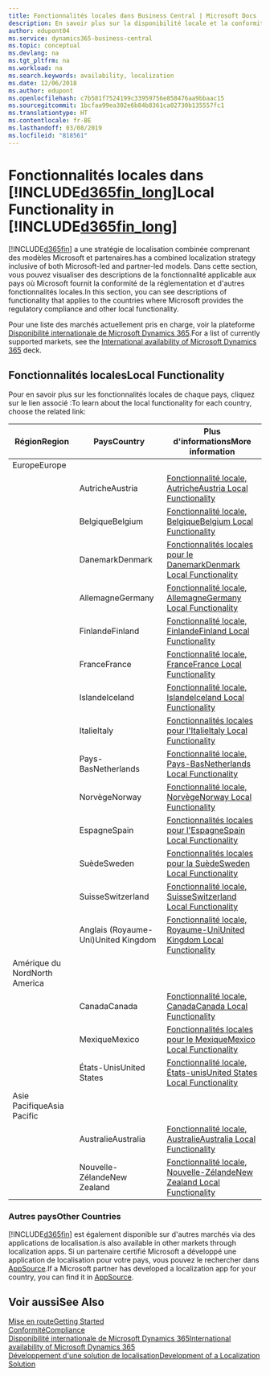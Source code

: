 ```yaml
---
title: Fonctionnalités locales dans Business Central | Microsoft Docs
description: En savoir plus sur la disponibilité locale et la conformité de la réglementation de Dynamics 365 Business Central.
author: edupont04
ms.service: dynamics365-business-central
ms.topic: conceptual
ms.devlang: na
ms.tgt_pltfrm: na
ms.workload: na
ms.search.keywords: availability, localization
ms.date: 12/06/2018
ms.author: edupont
ms.openlocfilehash: c7b581f7524199c33959756e858476aa9bbaac15
ms.sourcegitcommit: 1bcfaa99ea302e6b84b8361ca02730b135557fc1
ms.translationtype: HT
ms.contentlocale: fr-BE
ms.lasthandoff: 03/08/2019
ms.locfileid: "818561"
---
```

# <a name="local-functionality-in-included365finlongincludesd365finlongmdmd"></a><span data-ttu-id="f4295-103">Fonctionnalités locales dans [!INCLUDE[d365fin_long](includes/d365fin_long_md.md)]</span><span class="sxs-lookup"><span data-stu-id="f4295-103">Local Functionality in [!INCLUDE[d365fin_long](includes/d365fin_long_md.md)]</span></span>
[!INCLUDE[d365fin](includes/d365fin_md.md)] <span data-ttu-id="f4295-104">a une stratégie de localisation combinée comprenant des modèles Microsoft et partenaires.</span><span class="sxs-lookup"><span data-stu-id="f4295-104">has a combined localization strategy inclusive of both Microsoft-led and partner-led models.</span></span> <span data-ttu-id="f4295-105">Dans cette section, vous pouvez visualiser des descriptions de la fonctionnalité applicable aux pays où Microsoft fournit la conformité de la réglementation et d'autres fonctionnalités locales.</span><span class="sxs-lookup"><span data-stu-id="f4295-105">In this section, you can see descriptions of functionality that applies to the countries where Microsoft provides the regulatory compliance and other local functionality.</span></span>  

<span data-ttu-id="f4295-106">Pour une liste des marchés actuellement pris en charge, voir la plateforme [Disponibilité internationale de Microsoft Dynamics 365](https://docs.microsoft.com/en-us/dynamics365/get-started/availability).</span><span class="sxs-lookup"><span data-stu-id="f4295-106">For a list of currently supported markets, see the [International availability of Microsoft Dynamics 365](https://docs.microsoft.com/en-us/dynamics365/get-started/availability) deck.</span></span>  

## <a name="local-functionality"></a><span data-ttu-id="f4295-107">Fonctionnalités locales</span><span class="sxs-lookup"><span data-stu-id="f4295-107">Local Functionality</span></span>
<span data-ttu-id="f4295-108">Pour en savoir plus sur les fonctionnalités locales de chaque pays, cliquez sur le lien associé :</span><span class="sxs-lookup"><span data-stu-id="f4295-108">To learn about the local functionality for each country, choose the related link:</span></span>

| <span data-ttu-id="f4295-109">Région</span><span class="sxs-lookup"><span data-stu-id="f4295-109">Region</span></span> | <span data-ttu-id="f4295-110">Pays</span><span class="sxs-lookup"><span data-stu-id="f4295-110">Country</span></span> | <span data-ttu-id="f4295-111">Plus d'informations</span><span class="sxs-lookup"><span data-stu-id="f4295-111">More information</span></span> |
| --- | --- |--- |
| <span data-ttu-id="f4295-112">Europe</span><span class="sxs-lookup"><span data-stu-id="f4295-112">Europe</span></span> |  | |
|        | <span data-ttu-id="f4295-113">Autriche</span><span class="sxs-lookup"><span data-stu-id="f4295-113">Austria</span></span> | [<span data-ttu-id="f4295-114">Fonctionnalité locale, Autriche</span><span class="sxs-lookup"><span data-stu-id="f4295-114">Austria Local Functionality</span></span>](localfunctionality/austria/austria-local-functionality.md) |
|        | <span data-ttu-id="f4295-115">Belgique</span><span class="sxs-lookup"><span data-stu-id="f4295-115">Belgium</span></span> |  [<span data-ttu-id="f4295-116">Fonctionnalité locale, Belgique</span><span class="sxs-lookup"><span data-stu-id="f4295-116">Belgium Local Functionality</span></span>](localfunctionality/belgium/belgium-local-functionality.md) |
|        | <span data-ttu-id="f4295-117">Danemark</span><span class="sxs-lookup"><span data-stu-id="f4295-117">Denmark</span></span> | [<span data-ttu-id="f4295-118">Fonctionnalités locales pour le Danemark</span><span class="sxs-lookup"><span data-stu-id="f4295-118">Denmark Local Functionality</span></span>](localfunctionality/denmark/denmark-local-functionality.md) |
|        | <span data-ttu-id="f4295-119">Allemagne</span><span class="sxs-lookup"><span data-stu-id="f4295-119">Germany</span></span> | [<span data-ttu-id="f4295-120">Fonctionnalité locale, Allemagne</span><span class="sxs-lookup"><span data-stu-id="f4295-120">Germany Local Functionality</span></span>](localfunctionality/germany/germany-local-functionality.md) |
|        | <span data-ttu-id="f4295-121">Finlande</span><span class="sxs-lookup"><span data-stu-id="f4295-121">Finland</span></span> | [<span data-ttu-id="f4295-122">Fonctionnalité locale, Finlande</span><span class="sxs-lookup"><span data-stu-id="f4295-122">Finland Local Functionality</span></span>](localfunctionality/finland/finland-local-functionality.md) |
|        | <span data-ttu-id="f4295-123">France</span><span class="sxs-lookup"><span data-stu-id="f4295-123">France</span></span> | [<span data-ttu-id="f4295-124">Fonctionnalité locale, France</span><span class="sxs-lookup"><span data-stu-id="f4295-124">France Local Functionality</span></span>](localfunctionality/france/france-local-functionality.md) |
|        | <span data-ttu-id="f4295-125">Islande</span><span class="sxs-lookup"><span data-stu-id="f4295-125">Iceland</span></span> | [<span data-ttu-id="f4295-126">Fonctionnalité locale, Islande</span><span class="sxs-lookup"><span data-stu-id="f4295-126">Iceland Local Functionality</span></span>](localfunctionality/iceland/iceland-local-functionality.md) |
|        | <span data-ttu-id="f4295-127">Italie</span><span class="sxs-lookup"><span data-stu-id="f4295-127">Italy</span></span> | [<span data-ttu-id="f4295-128">Fonctionnalités locales pour l'Italie</span><span class="sxs-lookup"><span data-stu-id="f4295-128">Italy Local Functionality</span></span>](localfunctionality/italy/italy-local-functionality.md) |
|        | <span data-ttu-id="f4295-129">Pays-Bas</span><span class="sxs-lookup"><span data-stu-id="f4295-129">Netherlands</span></span> | [<span data-ttu-id="f4295-130">Fonctionnalité locale, Pays-Bas</span><span class="sxs-lookup"><span data-stu-id="f4295-130">Netherlands Local Functionality</span></span>](localfunctionality/netherlands/netherlands-local-functionality.md) |
|        | <span data-ttu-id="f4295-131">Norvège</span><span class="sxs-lookup"><span data-stu-id="f4295-131">Norway</span></span> | [<span data-ttu-id="f4295-132">Fonctionnalité locale, Norvège</span><span class="sxs-lookup"><span data-stu-id="f4295-132">Norway Local Functionality</span></span>](localfunctionality/norway/norway-local-functionality.md) |
|        | <span data-ttu-id="f4295-133">Espagne</span><span class="sxs-lookup"><span data-stu-id="f4295-133">Spain</span></span> | [<span data-ttu-id="f4295-134">Fonctionnalités locales pour l'Espagne</span><span class="sxs-lookup"><span data-stu-id="f4295-134">Spain Local Functionality</span></span>](localfunctionality/spain/spain-local-functionality.md) |
|        | <span data-ttu-id="f4295-135">Suède</span><span class="sxs-lookup"><span data-stu-id="f4295-135">Sweden</span></span> | [<span data-ttu-id="f4295-136">Fonctionnalités locales pour la Suède</span><span class="sxs-lookup"><span data-stu-id="f4295-136">Sweden Local Functionality</span></span>](localfunctionality/sweden/sweden-local-functionality.md) |
|        | <span data-ttu-id="f4295-137">Suisse</span><span class="sxs-lookup"><span data-stu-id="f4295-137">Switzerland</span></span> | [<span data-ttu-id="f4295-138">Fonctionnalité locale, Suisse</span><span class="sxs-lookup"><span data-stu-id="f4295-138">Switzerland Local Functionality</span></span>](localfunctionality/switzerland/switzerland-local-functionality.md) |
|        | <span data-ttu-id="f4295-139">Anglais (Royaume-Uni)</span><span class="sxs-lookup"><span data-stu-id="f4295-139">United Kingdom</span></span> | [<span data-ttu-id="f4295-140">Fonctionnalité locale, Royaume-Uni</span><span class="sxs-lookup"><span data-stu-id="f4295-140">United Kingdom Local Functionality</span></span>](localfunctionality/unitedkingdom/united-kingdom-local-functionality.md) |
| <span data-ttu-id="f4295-141">Amérique du Nord</span><span class="sxs-lookup"><span data-stu-id="f4295-141">North America</span></span> |       |  |
|        | <span data-ttu-id="f4295-142">Canada</span><span class="sxs-lookup"><span data-stu-id="f4295-142">Canada</span></span>|[<span data-ttu-id="f4295-143">Fonctionnalité locale, Canada</span><span class="sxs-lookup"><span data-stu-id="f4295-143">Canada Local Functionality</span></span>](localfunctionality/canada/canada-local-functionality.md) |
|        | <span data-ttu-id="f4295-144">Mexique</span><span class="sxs-lookup"><span data-stu-id="f4295-144">Mexico</span></span> | [<span data-ttu-id="f4295-145">Fonctionnalités locales pour le Mexique</span><span class="sxs-lookup"><span data-stu-id="f4295-145">Mexico Local Functionality</span></span>](localfunctionality/mexico/mexico-local-functionality.md) |
|        | <span data-ttu-id="f4295-146">États-Unis</span><span class="sxs-lookup"><span data-stu-id="f4295-146">United States</span></span>|[<span data-ttu-id="f4295-147">Fonctionnalité locale, États-unis</span><span class="sxs-lookup"><span data-stu-id="f4295-147">United States Local Functionality</span></span>](localfunctionality/unitedstates/united-states-local-functionality.md) |
| <span data-ttu-id="f4295-148">Asie Pacifique</span><span class="sxs-lookup"><span data-stu-id="f4295-148">Asia Pacific</span></span> |       |  |
|        | <span data-ttu-id="f4295-149">Australie</span><span class="sxs-lookup"><span data-stu-id="f4295-149">Australia</span></span> | [<span data-ttu-id="f4295-150">Fonctionnalité locale, Australie</span><span class="sxs-lookup"><span data-stu-id="f4295-150">Australia Local Functionality</span></span>](localfunctionality/australia/australia-local-functionality.md) |
|        | <span data-ttu-id="f4295-151">Nouvelle-Zélande</span><span class="sxs-lookup"><span data-stu-id="f4295-151">New Zealand</span></span> | [<span data-ttu-id="f4295-152">Fonctionnalité locale, Nouvelle-Zélande</span><span class="sxs-lookup"><span data-stu-id="f4295-152">New Zealand Local Functionality</span></span>](localfunctionality/newzealand/new-zealand-local-functionality.md) |

### <a name="other-countries"></a><span data-ttu-id="f4295-153">Autres pays</span><span class="sxs-lookup"><span data-stu-id="f4295-153">Other Countries</span></span>
[!INCLUDE[d365fin](includes/d365fin_md.md)] <span data-ttu-id="f4295-154">est également disponible sur d'autres marchés via des applications de localisation.</span><span class="sxs-lookup"><span data-stu-id="f4295-154">is also available in other markets through localization apps.</span></span> <span data-ttu-id="f4295-155">Si un partenaire certifié Microsoft a développé une application de localisation pour votre pays, vous pouvez le rechercher dans [AppSource](https://appsource.microsoft.com/en-us/product/dynamics-365-business-central/).</span><span class="sxs-lookup"><span data-stu-id="f4295-155">If a Microsoft partner has developed a localization app for your country, you can find it in [AppSource](https://appsource.microsoft.com/en-us/product/dynamics-365-business-central/).</span></span>

## <a name="see-also"></a><span data-ttu-id="f4295-156">Voir aussi</span><span class="sxs-lookup"><span data-stu-id="f4295-156">See Also</span></span>
[<span data-ttu-id="f4295-157">Mise en route</span><span class="sxs-lookup"><span data-stu-id="f4295-157">Getting Started</span></span>](product-get-started.md)  
[<span data-ttu-id="f4295-158">Conformité</span><span class="sxs-lookup"><span data-stu-id="f4295-158">Compliance</span></span>](compliance/compliance-overview.md)  
[<span data-ttu-id="f4295-159">Disponibilité internationale de Microsoft Dynamics 365</span><span class="sxs-lookup"><span data-stu-id="f4295-159">International availability of Microsoft Dynamics 365</span></span>](https://docs.microsoft.com/en-us/dynamics365/get-started/availability)  
[<span data-ttu-id="f4295-160">Développement d'une solution de localisation</span><span class="sxs-lookup"><span data-stu-id="f4295-160">Development of a Localization Solution</span></span>](/dynamics365/business-central/dev-itpro/developer/readiness/readiness-develop-localization)  
